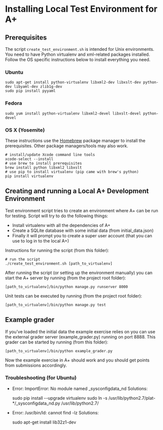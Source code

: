 Installing Local Test Environment for A+
========================================

## Prerequisites

The script `create_test_environment.sh` is intended for Unix environments. You need to have Python
virtualenv and xml-related packages installed. Follow the OS specific instructions below to install
everything you need.

### Ubuntu

    sudo apt-get install python-virtualenv libxml2-dev libxslt-dev python-dev libyaml-dev zlib1g-dev
    sudo pip install pyyaml

### Fedora
    
    sudo yum install python-virtualenv libxml2-devel libxslt-devel python-devel

### OS X (Yosemite)

These instructions use the [Homebrew](http://brew.sh/) package manager to install the prerequisites.
Other package managers/tools may also work.

    # install/update Xcode command line tools
    xcode-select --install
    # use brew to install prerequisites
    brew install python libxml2 libxslt
    # use pip to install virtualenv (pip came with brew's python)
    pip install virtualenv


## Creating and running a Local A+ Development Environment

Test environment script tries to create an environment where A+ can be run for testing. Script will try
to do the following things:

  - Install virtualenv with all the dependencies of A+
  - Create a SQLite database with some initial data (from initial_data.json)
  - Finally it will prompt you to create a super user account (that you can use to log in to the local A+)

Instructions for running the script (from this folder):

    # run the script
    ./create_test_environment.sh [path_to_virtualenv]

After running the script (or setting up the environment manually) you can start
the A+ server by running (from the project root folder):

    [path_to_virtualenv]/bin/python manage.py runserver 8000

Unit tests can be executed by running (from the project root folder):

    [path_to_virtualenv]/bin/python manage.py test


## Example grader

If you've loaded the initial data the example exercise relies on you can use the external grader server
(example_grader.py) running on port 8888. This grader can be started by running (from this folder):
    
    [path_to_virtualenv]/bin/python example_grader.py

Now the example exercise in A+ should work and you should get points from submissions accordingly.


### Troubleshooting (for Ubuntu)

* Error: ImportError: No module named _sysconfigdata_nd
  Solutions: 

    sudo pip install --upgrade virtualenv
    sudo ln -s /usr/lib/python2.7/plat-*/_sysconfigdata_nd.py /usr/lib/python2.7/

* Error: /usr/bin/ld: cannot find -lz
  Solutions:

    sudo apt-get install lib32z1-dev

